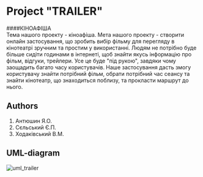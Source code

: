Project "TRAILER"
=====================
####КІНОАФІША     
Тема нашого проекту - кіноафіша. Мета нашого проекту - створити онлайн застосування, що зробить вибір фільму для 
перегляду в кінотеатрі зручним та простим у використанні. Людям не потрібно буде більше сидіти годинами в інтернеті, щоб знайти якусь інформацію про фільм, відгуки, трейлери. Усе це буде "під рукою", завдяки чому заощадить багато часу користувачів. Наше застосування дасть змогу користувачу знайти потрібний фільм, обрати потрібний час сеансу та знайти кінотеатр, що знаходиться поблизу, та прокласти маршрут до нього.

Authors
---------------------
1. Антюшин Я.О.
2. Сєльський Є.П.
3. Ходаківський В.М.

UML-diagram
---------------------
![uml_trailer](https://cloud.githubusercontent.com/assets/23037052/23831004/5b08885e-0720-11e7-91c8-5e598f39cb26.png)
